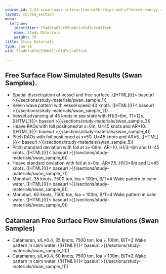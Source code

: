 ```yaml
---
course_id: 2-24-ocean-wave-interaction-with-ships-and-offshore-energy-systems-13-022-spring-2002
layout: course_section
menu:
  leftnav:
    identifier: 73adbfa07dc59bb011c01d7e2c45fceb
    name: Study Materials
    weight: 70
title: Study Materials
type: course
uid: 73adbfa07dc59bb011c01d7e2c45fceb

---
```


Free Surface Flow Simulated Results (Swan Samples).
---------------------------------------------------

*   Spatial discretization of vessel and free surface. ([HTML]({{< baseurl >}}/sections/study-materials/swan_sample_1))
*   Kelvin wave pattern with vessel speed 40 knots. ([HTML]({{< baseurl >}}/sections/study-materials/swan_sample_2))
*   Vessel advancing at 45 knots in sea state with H1/3=6m, T1=12s. ([HTML]({{< baseurl >}}/sections/study-materials/swan_sample_3))
*   Heave RAOs with foil positioned at x=0m. U=45 knots and AR=10. ([HTML]({{< baseurl >}}/sections/study-materials/swan_sample_4))
*   Pitch RAOs with foil positioned at x=50. U=45 knots and AR=5. ([HTML]({{< baseurl >}}/sections/study-materials/swan_sample_5))
*   Pitch standard deviation with foil at x=-68m. AR=10, H1/3=6m and U=45 knots. ([HTML]({{< baseurl >}}/sections/study-materials/swan_sample_6))
*   Heave standard deviation with foil at x=0m. AR=7.5, H1/3=6m and U=45 knots. ([HTML]({{< baseurl >}}/sections/study-materials/swan_sample_7))
*   Monohull, 35 knots, 7500 ton, loa = 100m, B/T=4 Wake pattern in calm water. ([HTML]({{< baseurl >}}/sections/study-materials/swan_sample_8))
*   Monohull, 60 knots, 7500 ton, loa = 100m, B/T=4 Wake pattern in calm water. ([HTML]({{< baseurl >}}/sections/study-materials/swan_sample_9))

Catamaran Free Surface Flow Simulations (Swan Samples)
------------------------------------------------------

*   Catamaran, s/L=0.4, 35 knots, 7500 ton, loa = 100m, B/T=2 Wake pattern in calm water. ([HTML]({{< baseurl >}}/sections/study-materials/swan_sample_10))
*   Catamaran, s/L=0.4, 50 knots, 7500 ton, loa = 100m, B/T=2 Wake pattern in calm water. ([HTML]({{< baseurl >}}/sections/study-materials/swan_sample_11))